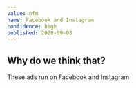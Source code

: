 ```yaml
---
value: nfm
name: Facebook and Instagram
confidence: high
published: 2020-09-03
---
```


## Why do we think that?

These ads run on Facebook and Instagram
